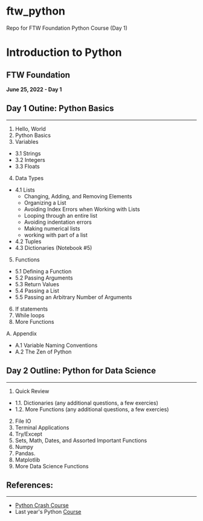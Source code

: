 # ftw_python
 Repo for FTW Foundation Python Course (Day 1)

# Introduction to Python 
## FTW Foundation
**June 25, 2022 - Day 1**

## Day 1 Outine: Python Basics
---
1. Hello, World
2. Python Basics
3. Variables
  - 3.1 Strings 
  - 3.2 Integers 
  - 3.3 Floats 
4. Data Types 
 - 4.1 Lists 
    - Changing, Adding, and Removing Elements 
    - Organizing a List 
    - Avoiding Index Errors when Working with Lists
    - Looping through an entire list
    - Avoiding indentation errors
    - Making numerical lists
    - working with part of a list
 - 4.2 Tuples 
 - 4.3 Dictionaries (Notebook #5)
5. Functions 
  - 5.1 Defining a Function
  - 5.2 Passing Arguments 
  - 5.3 Return Values 
  - 5.4 Passing a List 
  - 5.5 Passing an Arbitrary Number of Arguments 
6. If statements  
7. While loops 
8. More Functions 

A. Appendix
 - A.1 Variable Naming Conventions
 - A.2 The Zen of Python


## Day 2 Outline: Python for Data Science
---

1. Quick Review 
  - 1.1. Dictionaries (any additional questions, a few exercies)
  - 1.2. More Functions (any additional questions, a few exercies)
2. File IO
3. Terminal Applications 
4. Try/Except 
5. Sets, Math, Dates, and Assorted Important Functions 
6. Numpy
7. Pandas. 
8. Matplotlib
9. More Data Science Functions


## References: 
---
- <a href='https://ehmatthes.github.io/pcc/index.html'>Python Crash Course</a>
- Last year's Python <a href='https://github.com/ogbinar/python101/tree/master/notebooks'>Course</a>